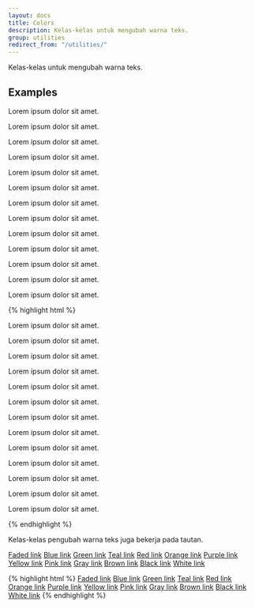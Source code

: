 ```yaml
---
layout: docs
title: Colors
description: Kelas-kelas untuk mengubah warna teks.
group: utilities
redirect_from: "/utilities/"
---
```


Kelas-kelas untuk mengubah warna teks.

## Examples

<div class="bd-example bg-inverse">
  <p class="text-faded">Lorem ipsum dolor sit amet.</p>
  <p class="text-blue">Lorem ipsum dolor sit amet.</p>
  <p class="text-green">Lorem ipsum dolor sit amet.</p>
  <p class="text-teal">Lorem ipsum dolor sit amet.</p>
  <p class="text-red">Lorem ipsum dolor sit amet.</p>
  <p class="text-orange">Lorem ipsum dolor sit amet.</p>
  <p class="text-purple">Lorem ipsum dolor sit amet.</p>
  <p class="text-yellow">Lorem ipsum dolor sit amet.</p>
  <p class="text-pink">Lorem ipsum dolor sit amet.</p>
  <p class="text-gray">Lorem ipsum dolor sit amet.</p>
  <p class="text-brown">Lorem ipsum dolor sit amet.</p>
  <p class="text-black">Lorem ipsum dolor sit amet.</p>
  <p class="text-white">Lorem ipsum dolor sit amet.</p>
</div>

{% highlight html %}
<p class="text-faded">Lorem ipsum dolor sit amet.</p>
<p class="text-blue">Lorem ipsum dolor sit amet.</p>
<p class="text-green">Lorem ipsum dolor sit amet.</p>
<p class="text-teal">Lorem ipsum dolor sit amet.</p>
<p class="text-red">Lorem ipsum dolor sit amet.</p>
<p class="text-orange">Lorem ipsum dolor sit amet.</p>
<p class="text-purple">Lorem ipsum dolor sit amet.</p>
<p class="text-yellow">Lorem ipsum dolor sit amet.</p>
<p class="text-pink">Lorem ipsum dolor sit amet.</p>
<p class="text-gray">Lorem ipsum dolor sit amet.</p>
<p class="text-brown">Lorem ipsum dolor sit amet.</p>
<p class="text-black">Lorem ipsum dolor sit amet.</p>
<p class="text-white">Lorem ipsum dolor sit amet.</p>
{% endhighlight %}

Kelas-kelas pengubah warna teks juga bekerja pada tautan.

<div class="bd-example bg-inverse">
  <a href="#" class="text-faded">Faded link</a>
  <a href="#" class="text-blue">Blue link</a>
  <a href="#" class="text-green">Green link</a>
  <a href="#" class="text-teal">Teal link</a>
  <a href="#" class="text-red">Red link</a>
  <a href="#" class="text-orange">Orange link</a>
  <a href="#" class="text-purple">Purple link</a>
  <a href="#" class="text-yellow">Yellow link</a>
  <a href="#" class="text-pink">Pink link</a>
  <a href="#" class="text-gray">Gray link</a>
  <a href="#" class="text-brown">Brown link</a>
  <a href="#" class="text-black">Black link</a>
  <a href="#" class="text-white">White link</a>
</div>

{% highlight html %}
<a href="#" class="text-faded">Faded link</a>
<a href="#" class="text-blue">Blue link</a>
<a href="#" class="text-green">Green link</a>
<a href="#" class="text-teal">Teal link</a>
<a href="#" class="text-red">Red link</a>
<a href="#" class="text-orange">Orange link</a>
<a href="#" class="text-purple">Purple link</a>
<a href="#" class="text-yellow">Yellow link</a>
<a href="#" class="text-pink">Pink link</a>
<a href="#" class="text-gray">Gray link</a>
<a href="#" class="text-brown">Brown link</a>
<a href="#" class="text-black">Black link</a>
<a href="#" class="text-white">White link</a>
{% endhighlight %}
